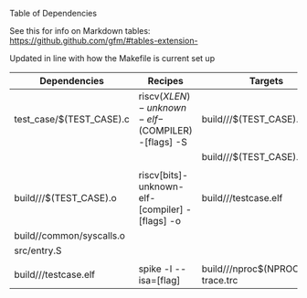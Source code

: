 
Table of Dependencies

See this for info on Markdown tables:
  <https://github.github.com/gfm/#tables-extension->

Updated in line with how the Makefile is current set up

|               Dependencies             |                     Recipes                      |                         Targets                           |
|----------------------------------------|--------------------------------------------------|-----------------------------------------------------------|
|       test_case/$(TEST_CASE).c         | riscv$(XLEN)-unknown-elf-$(COMPILER) -[flags] -S |          build/<Arch>/<TestCase>/$(TEST_CASE).S           |
|                                        |                                                  |          build/<Arch>/<TestCase>/$(TEST_CASE).o           |
|                                        |                                                  |                                                           |
| build/<Arch>/<TestCase>/$(TEST_CASE).o |  riscv[bits]-unknown-elf-[compiler] -[flags] -o  |           build/<Arch>/<TestCase>/testcase.elf            |
|     build/<Arch>/common/syscalls.o     |                                                  |                                                           |
|             src/entry.S                |                                                  |                                                           |
|                                        |                                                  |                                                           |
|  build/<Arch>/<TestCase>/testcase.elf  |              spike -l --isa=[flag]               |   build/<Arch>/<TestCase>/nproc$(NPROC)/instr-trace.trc   |



